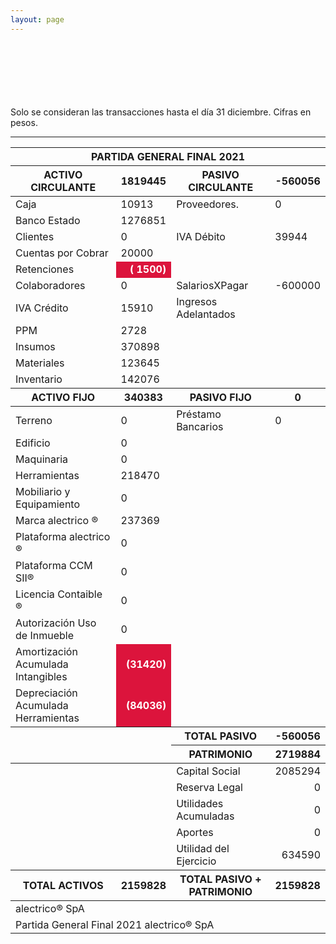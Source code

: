 ```yaml
--- 
layout: page
--- 
```




<br> <br> <br> <br> <br> <br> 
Solo se consideran las transacciones hasta el día 31	diciembre.
Cifras en pesos.
<table>
<thead> <th colspan='6'> PARTIDA GENERAL FINAL 2021 </th> </thead> 
<thead> <th>  ACTIVO CIRCULANTE </th> <th> 1819445</th>
<th > PASIVO CIRCULANTE </th> <th>-560056</th> </thead>
<tbody>
<tr> <td> Caja </td> <td>10913</td> <td> Proveedores. </td> <td> 0</td> </tr>
<tr> <td> Banco Estado </td> <td>1276851</td></tr>
<tr> <td> Clientes </td> <td>0</td> <td>  IVA Débito </td> <td>39944</td> </tr>
<tr> <td> Cuentas por Cobrar </td> <td>20000</td></tr>
<tr> <td> Retenciones </td> <td align='right' style='font-weight:bold; color: white; background-color: crimson'>(  1500)</td> </tr> 
<tr> <td> Colaboradores </td> <td> 0</td> 
<td> SalariosXPagar </td> <td align='right'> -600000</td></tr> 
<tr> <td> IVA Crédito </td><td>15910</td> 
<td> Ingresos Adelantados </td> </tr>
<tr> <td> PPM </td> <td>2728</td></tr> 
<tr> <td> Insumos</td> <td>370898</td> </tr>
<tr> <td> Materiales </td> <td>123645</td> </tr>
<tr> <td> Inventario </td>
<td>142076</td> </tr> 
<thead> <th> ACTIVO FIJO </th> <th>340383</th> 
<th> PASIVO FIJO </th> <th>0</th>  </thead> 
<tr> <td> Terreno </td> <td>0</td> 
<td> Préstamo Bancarios </td> <td>0</td> </tr>
<tr><td> Edificio </td> <td>0</td> </tr>
<tr><td> Maquinaria </td> <td>0</td> <td colspan='2'> </td> </tr>
<tr><td> Herramientas </td> <td>218470</td> <td colspan='2'> </td> </tr>
<tr><td> Mobiliario y Equipamiento </td><td> 0 </td> <td colspan='2'> </td> </tr>
<tr><td> Marca alectrico ® </td> <td>237369</td> <td colspan='2'> </td> </tr>
<tr><td> Plataforma alectrico ® </td> <td>0</td> <td colspan='2'> </td> </tr>
<tr><td> Plataforma CCM SII® </td> <td>0</td> <td colspan='2'> </td> </tr>
<tr><td> Licencia Contaible ®  </td> <td>0</td> <td colspan='2'> </td> </tr>
<tr><td> Autorización Uso de Inmueble </td> <td>0</td> <td colspan='2'> </td> </tr>
<tr><td> Amortización Acumulada Intangibles </td> <td align='right' style='font-weight:bold; color: white; background-color: crimson'>(31420)</td> <td colspan='2'> </td> </tr>
<tr><td> Depreciación Acumulada Herramientas </td> <td align='right' style='font-weight:bold; color: white; background-color: crimson'>(84036)</td><td colspan='2'> </td> </tr>
<thead> <td> </td> <td> </td> <th> TOTAL PASIVO </th> <th> -560056</th></thead>
<thead> <td> </td> <td> </td> <th> PATRIMONIO </th> <th>2719884</th> </thead><tr> <td colspan='2'></td> <td> Capital Social </td><td align='right'> 2085294</td> </tr>
<tr> <td colspan='2'></td> <td> Reserva Legal </td> <td align='right' >0</td> </tr>
<tr> <td colspan='2'></td> <td> Utilidades Acumuladas </td> <td align='right' >0</td> </tr>
<tr> <td colspan='2'></td> <td> Aportes </td> <td align='right' >0</td> </tr>
<tr> <td colspan='2'></td> <td> Utilidad del Ejercicio </td><td align='right'>634590</td> </tr>
<thead><th>TOTAL ACTIVOS</th><th>2159828</th><th>TOTAL PASIVO + PATRIMONIO</th><th>2159828</th></thead>
<tr><td colspan='8'> alectrico® SpA </td> </tr>
<tr><td colspan='8'> Partida General Final 2021 alectrico® SpA</td></tr>
<tr> <hr> </tr>
</tbody>
</table>
